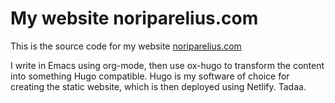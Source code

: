 # My website noriparelius.com

This is the source code for my website [noriparelius.com](https://noriparelius.com)

I write in Emacs using org-mode, then use ox-hugo to transform the content into something Hugo compatible.
Hugo is my software of choice for creating the static website, which is then deployed using Netlify. Tadaa.